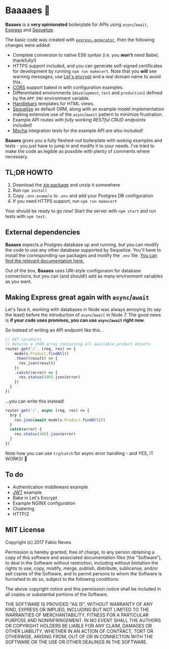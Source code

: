 # Baaaaes 💓

**Baaaes** is a **very opinionated** boilerplate for APIs using `async`/`await`, [Express](http://expressjs.com) and [Sequelize](http://sequelizejs.com).

The basic code was created with [`express-generator`](https://expressjs.com/en/starter/generator.html), then the following changes were added:

* Complete conversion to native ES6 syntax (i.e. you **won't** need Babel, thankfully!)
* HTTPS support included, and you can generate self-signed certificates for development by running `npm run makecert`. Note that you **will** see warning messages; use [Let's encrypt](https://letsencrypt.org/) and a real domain name to avoid this.
* [CORS](https://en.wikipedia.org/wiki/Cross-origin_resource_sharing) support baked in with configuration examples.
* Differentiated environments (`development`, `test` and `production`) defined by the `APP_ENV` environment variable.
* [Handlebars](http://handlebarsjs.com/) templates for HTML views.
* [Sequelize](http://sequelizejs.com) as default ORM, along with an example model implementation making extensive use of the `async`/`await` pattern to minimize frustration.
* Example API routes _with fully working RESTful CRUD endpoints_ included!
* [Mocha](http://mochajs.org/) integration tests for the example API are _also included!_

**Baaaes** gives you a fully fleshed-out boilerplate with woking examples and tests - you just have to jump in and modify it to your needs. I've tried to make the code as legible as possible with plenty of comments where necessary.

## TL;DR HOWTO

1. Download the [zip package](https://github.com/fzero/baaaes/archive/master.zip) and unzip it somewhere
2. Run `npm install`
3. Copy `.env.example` to `.env` and add your Postgres DB configuration
4. If you need HTTPS support, run `npm run makecert`

Your should be ready to go now! Start the server with `npm start` and run tests with `npm test`.

## External dependencies

**Baaaes** expects a Postgres database up and running, but you can modify the code to use any other database supported by Sequelize. You'll have to install the corresponding `npm` packages and modify the `.env` file. [You can find the relevant documentation here.](http://docs.sequelizejs.com/en/v3/docs/getting-started/)

Out of the box, **Baaaes** uses URI-style configuraion for database connections, but you can (and should!) add as many environment variables as you want.

## Making Express great again with `async`/`await`

Let's face it, working with databases in Node was always annoying (to say the least) before the introduction of `async`/`await` in Node 7. The good news is **if your code uses promises, you can use `async`/`await` right now**.

So instead of writing an API endpoint like this...
```js
// GET /products
// Returns a JSON array containing all available product objects
router.get('/', (req, res) => {
    models.Product.findAll()
    .then((result) => {
      res.json(result)
    })
    .catch((error) => {
      res.status(400).json(error)
    })
  }
})
```
...you can write this instead!
```js
router.get('/', async (req, res) => {
  try {
    res.json(await models.Product.findAll())
  }
  catch(error) {
    res.status(400).json(error)
  }
})
```

Note how you can use `try`/`catch` for async error handling - and YES, IT WORKS! 💓

## To do

* Authentication middleware example
* [JWT](https://jwt.io/) example
* Bake in Let's Encrypt
* Example NGINX configuration
* Clustering
* HTTP/2

## MIT License

Copyright (c) 2017 Fabio Neves

Permission is hereby granted, free of charge, to any person obtaining a copy
of this software and associated documentation files (the "Software"), to deal
in the Software without restriction, including without limitation the rights
to use, copy, modify, merge, publish, distribute, sublicense, and/or sell
copies of the Software, and to permit persons to whom the Software is
furnished to do so, subject to the following conditions:

The above copyright notice and this permission notice shall be included in all
copies or substantial portions of the Software.

THE SOFTWARE IS PROVIDED "AS IS", WITHOUT WARRANTY OF ANY KIND, EXPRESS OR
IMPLIED, INCLUDING BUT NOT LIMITED TO THE WARRANTIES OF MERCHANTABILITY,
FITNESS FOR A PARTICULAR PURPOSE AND NONINFRINGEMENT. IN NO EVENT SHALL THE
AUTHORS OR COPYRIGHT HOLDERS BE LIABLE FOR ANY CLAIM, DAMAGES OR OTHER
LIABILITY, WHETHER IN AN ACTION OF CONTRACT, TORT OR OTHERWISE, ARISING FROM,
OUT OF OR IN CONNECTION WITH THE SOFTWARE OR THE USE OR OTHER DEALINGS IN THE
SOFTWARE.
